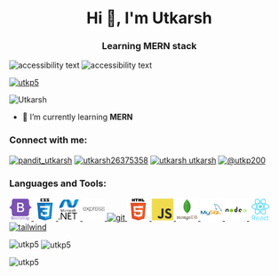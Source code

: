 <h1 align="center">Hi 👋, I'm Utkarsh</h1>
<h3 align="center">Learning MERN stack</h3>

  <img src="https://www.fegno.com/wp-content/uploads/2022/03/web-development-company-in-kochi.gif" width="800" alt="accessibility text">
  <img src="https://i.ytimg.com/vi/tYEcGhjrBhQ/maxresdefault.jpg" width="800" alt="accessibility text">  
<p align="left"> <a href="https://github.com/ryo-ma/github-profile-trophy"><img src="https://github-profile-trophy.vercel.app/?username=utkp5" alt="utkp5" /></a> </p>

<p align="left"> <img src="https://komarev.com/ghpvc/?username=Utkp5&label=Profile%20views&color=0e75b6&style=flat" alt="Utkarsh" /> </p>

- 🌱 I’m currently learning **MERN**

<h3 align="left">Connect with me:</h3>
<p align="left">
<a href="https://codepen.io/pandit_utkarsh" target="blank"><img align="center" src="https://raw.githubusercontent.com/rahuldkjain/github-profile-readme-generator/master/src/images/icons/Social/codepen.svg" alt="pandit_utkarsh" height="30" width="40" /></a>
<a href="https://twitter.com/utkarsh26375358" target="blank"><img align="center" src="https://raw.githubusercontent.com/rahuldkjain/github-profile-readme-generator/master/src/images/icons/Social/twitter.svg" alt="utkarsh26375358" height="30" width="40" /></a>
<a href="https://linkedin.com/in/utkarsh utkarsh" target="blank"><img align="center" src="https://raw.githubusercontent.com/rahuldkjain/github-profile-readme-generator/master/src/images/icons/Social/linked-in-alt.svg" alt="utkarsh utkarsh" height="30" width="40" /></a>
<a href="https://www.hackerrank.com/@utkp200" target="blank"><img align="center" src="https://raw.githubusercontent.com/rahuldkjain/github-profile-readme-generator/master/src/images/icons/Social/hackerrank.svg" alt="@utkp200" height="30" width="40" /></a>
</p>

<h3 align="left">Languages and Tools:</h3>
<p align="left"> <a href="https://getbootstrap.com" target="_blank" rel="noreferrer"> <img src="https://raw.githubusercontent.com/devicons/devicon/master/icons/bootstrap/bootstrap-plain-wordmark.svg" alt="bootstrap" width="40" height="40"/> </a> <a href="https://www.w3schools.com/css/" target="_blank" rel="noreferrer"> <img src="https://raw.githubusercontent.com/devicons/devicon/master/icons/css3/css3-original-wordmark.svg" alt="css3" width="40" height="40"/> </a> <a href="https://dotnet.microsoft.com/" target="_blank" rel="noreferrer"> <img src="https://raw.githubusercontent.com/devicons/devicon/master/icons/dot-net/dot-net-original-wordmark.svg" alt="dotnet" width="40" height="40"/> </a> <a href="https://expressjs.com" target="_blank" rel="noreferrer"> <img src="https://raw.githubusercontent.com/devicons/devicon/master/icons/express/express-original-wordmark.svg" alt="express" width="40" height="40"/> </a> <a href="https://git-scm.com/" target="_blank" rel="noreferrer"> <img src="https://www.vectorlogo.zone/logos/git-scm/git-scm-icon.svg" alt="git" width="40" height="40"/> </a> <a href="https://www.w3.org/html/" target="_blank" rel="noreferrer"> <img src="https://raw.githubusercontent.com/devicons/devicon/master/icons/html5/html5-original-wordmark.svg" alt="html5" width="40" height="40"/> </a> <a href="https://developer.mozilla.org/en-US/docs/Web/JavaScript" target="_blank" rel="noreferrer"> <img src="https://raw.githubusercontent.com/devicons/devicon/master/icons/javascript/javascript-original.svg" alt="javascript" width="40" height="40"/> </a> <a href="https://www.mongodb.com/" target="_blank" rel="noreferrer"> <img src="https://raw.githubusercontent.com/devicons/devicon/master/icons/mongodb/mongodb-original-wordmark.svg" alt="mongodb" width="40" height="40"/> </a> <a href="https://www.mysql.com/" target="_blank" rel="noreferrer"> <img src="https://raw.githubusercontent.com/devicons/devicon/master/icons/mysql/mysql-original-wordmark.svg" alt="mysql" width="40" height="40"/> </a> <a href="https://nodejs.org" target="_blank" rel="noreferrer"> <img src="https://raw.githubusercontent.com/devicons/devicon/master/icons/nodejs/nodejs-original-wordmark.svg" alt="nodejs" width="40" height="40"/> </a> <a href="https://reactjs.org/" target="_blank" rel="noreferrer"> <img src="https://raw.githubusercontent.com/devicons/devicon/master/icons/react/react-original-wordmark.svg" alt="react" width="40" height="40"/> </a> <a href="https://tailwindcss.com/" target="_blank" rel="noreferrer"> <img src="https://www.vectorlogo.zone/logos/tailwindcss/tailwindcss-icon.svg" alt="tailwind" width="40" height="40"/> </a> </p>

<p><img align="left" src="https://github-readme-stats.vercel.app/api/top-langs?username=utkp5&show_icons=true&locale=en&layout=compact" alt="utkp5" /></p>


<p>&nbsp;<img align="center" src="https://github-readme-stats.vercel.app/api?username=utkp5&show_icons=true" alt="utkp5" /></p>

<p><img align-"center" src="https://github-readme-streak-stats.herokuapp.com?user=utkp5&" alt="utkp5" /></p>

